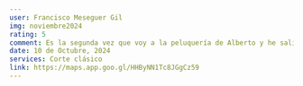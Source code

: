 ```yaml
---
user: Francisco Meseguer Gil
img: noviembre2024
rating: 5
comment: Es la segunda vez que voy a la peluquería de Alberto y he salido más contento aún que la primera vez. Muy bien el corte, aparte del buen rato que hemos pasado en la peluquería. Alberto y Dani unos cracks. Os recomiendo que vayáis. Ahhhh, y me he llevado lotería de Navidad, he notado una buena vibración 😊
date: 10 de Octubre, 2024
services: Corte clásico
link: https://maps.app.goo.gl/HHByNN1Tc8JGgCz59
---
```

